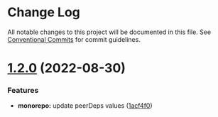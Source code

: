 # Change Log

All notable changes to this project will be documented in this file.
See [Conventional Commits](https://conventionalcommits.org) for commit guidelines.

# [1.2.0](https://github.com/mkny/cinimod/compare/@cinimod/busca-cep@1.1.1...@cinimod/busca-cep@1.2.0) (2022-08-30)


### Features

* **monorepo:** update peerDeps values ([1acf4f0](https://github.com/mkny/cinimod/commit/1acf4f05b6a2a457377cd6b8c0eeff40d6c7d5f5))
